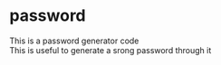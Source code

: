 # password 
This is a password generator code
<br>
This is useful to generate a srong password through it
